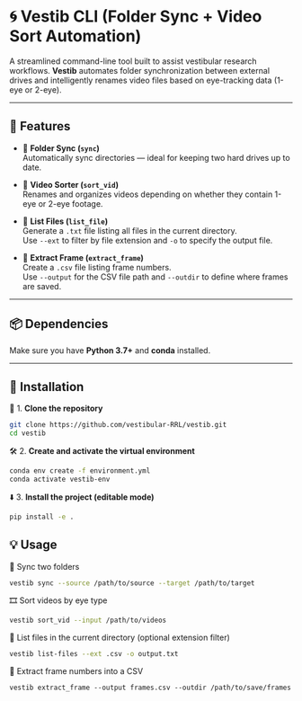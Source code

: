 # 🌀 Vestib CLI (Folder Sync + Video Sort Automation)

A streamlined command-line tool built to assist vestibular research workflows. **Vestib** automates folder synchronization between external drives and intelligently renames video files based on eye-tracking data (1-eye or 2-eye).

---

## 🧠 Features

- 📁 **Folder Sync (`sync`)**  
  Automatically sync directories — ideal for keeping two hard drives up to date.

- 🎥 **Video Sorter (`sort_vid`)**  
  Renames and organizes videos depending on whether they contain 1-eye or 2-eye footage.
- 📄 **List Files (`list_file`)**  
  Generate a `.txt` file listing all files in the current directory.  
  Use `--ext` to filter by file extension and `-o` to specify the output file.

- 🧾 **Extract Frame (`extract_frame`)**  
  Create a `.csv` file listing frame numbers.  
  Use `--output` for the CSV file path and `--outdir` to define where frames are saved.
---

## 📦 Dependencies

Make sure you have **Python 3.7+** and **conda** installed.

---

## 🚀 Installation

🔁 1. **Clone the repository**  
```bash
git clone https://github.com/vestibular-RRL/vestib.git
cd vestib
```

🛠️ 2. **Create and activate the virtual environment**
```bash
conda env create -f environment.yml
conda activate vestib-env
```

⬇️ 3. **Install the project (editable mode)**
```bash
pip install -e .
```
## 💡 Usage
🔄 Sync two folders

```bash
vestib sync --source /path/to/source --target /path/to/target
```
🎞️ Sort videos by eye type

```bash
vestib sort_vid --input /path/to/videos
```
📄 List files in the current directory (optional extension filter)

```bash
vestib list-files --ext .csv -o output.txt
```
🧾 Extract frame numbers into a CSV
```yami
vestib extract_frame --output frames.csv --outdir /path/to/save/frames
```
